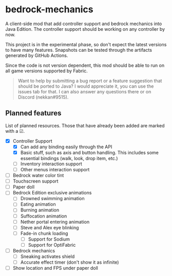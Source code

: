 # bedrock-mechanics

A client-side mod that add controller support and bedrock mechanics into Java Edition. The controller support should be
working on any controller by now.

This project is in the experimental phase, so don't expect the latest versions to have many features. Snapshots can be
tested through the artifacts generated by GitHub Actions.

Since the code is not version dependent, this mod should be able to run on all game versions supported by Fabric.

> Want to help by submitting a bug report or a feature suggestion that should be ported to Java? I would appreciate it,
> you can use the issues tab for that. I can also answer any questions there or on Discord (nekkan#9515).

## Planned features

List of planned resources. Those that have already been added are marked with a ☑.

* [x] Controller Support
  * [x] Can add any binding easily through the API
  * [x] Basic stuff, such as axis and button handling. This includes some essential bindings (walk, look, drop item,
    etc.)
  * [ ] Inventory interaction support
   * [ ] Other menus interaction support
* [ ] Bedrock water color tint
* [ ] Touchscreen support
* [ ] Paper doll
* [ ] Bedrock Edition exclusive animations
   * [ ] Drowned swimming animation
   * [ ] Eating animation
   * [ ] Burning animation
   * [ ] Suffocation animation
   * [ ] Nether portal entering animation
   * [ ] Steve and Alex eye blinking
   * [ ] Fade-in chunk loading
      * [ ] Support for Sodium
      * [ ] Support for OptiFabric
* [ ] Bedrock mechanics
   * [ ] Sneaking activates shield
   * [ ] Accurate effect timer (don't show it as infinite)
* [ ] Show location and FPS under paper doll
